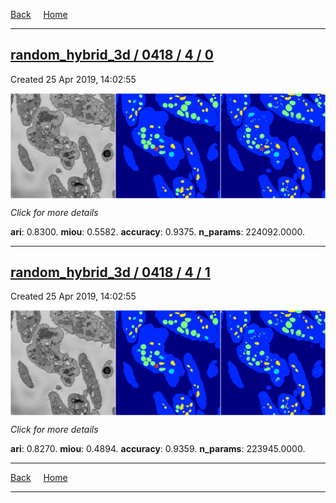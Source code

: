 
[Back](..)&nbsp;&nbsp;&nbsp;&nbsp;&nbsp;[Home](https://leapmanlab.github.io/snapshots)

---

<div class="summary"><a href="0"><h2>random_hybrid_3d / 0418 / 4 / 0</h2></a><p>Created 25 Apr 2019, 14:02:55
</p><a href="0"><img src="0/media/summary.png" align="center"></a><p>
<i>Click for more details</i>
</p></div>

**ari**: 0.8300. **miou**: 0.5582. **accuracy**: 0.9375. **n_params**: 224092.0000. 

---

<div class="summary"><a href="1"><h2>random_hybrid_3d / 0418 / 4 / 1</h2></a><p>Created 25 Apr 2019, 14:02:55
</p><a href="1"><img src="1/media/summary.png" align="center"></a><p>
<i>Click for more details</i>
</p></div>

**ari**: 0.8270. **miou**: 0.4894. **accuracy**: 0.9359. **n_params**: 223945.0000. 

---

[Back](..)&nbsp;&nbsp;&nbsp;&nbsp;&nbsp;[Home](https://leapmanlab.github.io/snapshots)

---